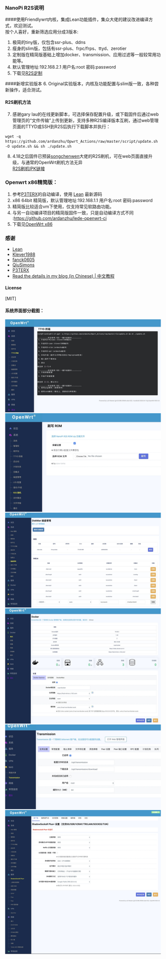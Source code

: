 ### NanoPi R2S说明

####使用Friendlywrt内核，集成Lean功能插件，集众大佬的建议改进编译方式，欢迎测试。<br> 
按个人喜好，重新筛选应用分成3版本:
1. 极简的tiny版，仅包含ssr-plus、ddns
2. 瘦身的slim版，包括有ssr-plus、frpc/frps、ttyd、zerotier
3. 定制版在精简版基础上增加docker、transmission、应用过滤等一般较常用功能等。
4. 默认管理地址:192.168.2.1  用户名:root  密码:password
5. 下载见[R2S定制](https://github.com/ardanzhu/Opwrt_Actions/releases/tag/R2S)

####新增实验版本
6. Original实验版本，内核及功能配置与slim版一致，各种尝新操作，适合测试。

#### R2S刷机方法
7. 感谢gary lau的在线更新脚本，可选择保存配置升级，或下载固件后通过web管理页的“文件传输”上传到更新，支持多种R2S编译版本互刷，通过web管理页面的TTYD或SSH到R2S后执行下载脚本并执行：<br> 
```
wget -q https://github.com/ardanzhu/Opwrt_Actions/raw/master/script/update.sh -O update.sh && sh ./update.sh
```

8. 4.18之后固件已预装[songchenwen](https://github.com/songchenwen/nanopi-r2s)大佬的R2S刷机，可在web页面直接升级，与通常的OpenWrt刷机方法无异 <br> 
[R2S刷机IPK链接](https://github.com/ardanzhu/Opwrt_Actions/raw/master/other/luci-app-r2sflasher_1.0-4_all.ipk) 


### Openwrt x86精简版：
1. 参考[P3TERX](https://github.com/P3TERX/Actions-OpenWrt)的自动编译，使用 [Lean](https://github.com/coolsnowwolf/lede) 最新源码
2. x86 64bit 精简版，默认管理地址:192.168.1.1 用户名:root 密码:password
2. 精简版比较适合vm下使用，仅支持常见软路由功能。
3. 与另一自动编译项目的精简版固件一致，只是自动编译方式不同 :https://github.com/ardanzhu/lede-openwrt-ci
4. 下载见[OpenWrt x86](https://github.com/ardanzhu/Opwrt_Actions/releases/tag/x64-slim)


### 感谢
- [Lean](https://github.com/coolsnowwolf/lede)
- [Klever1988](https://github.com/klever1988/nanopi-openwrt)
- [fanck0605](https://github.com/fanck0605/nanopi-r2s)
- [QiuSimons](https://github.com/QiuSimons/R2S_OP_SSRP)
- [P3TERX](https://github.com/P3TERX/Actions-OpenWrt)
- [Read the details in my blog (in Chinese) | 中文教程](https://p3terx.com/archives/build-openwrt-with-github-actions.html)

#### License
[MIT]


#### 系统界面部分截图：
![freshupdate](pic/update.jpg)
![r2sflasher](pic/R2Sflasher.jpg)
![diskman](pic/diskman.jpg)
![dockerman](pic/docker.jpg)
![transmission](pic/transmission.jpg)
![opentomcat](pic/opentomcat.png)
